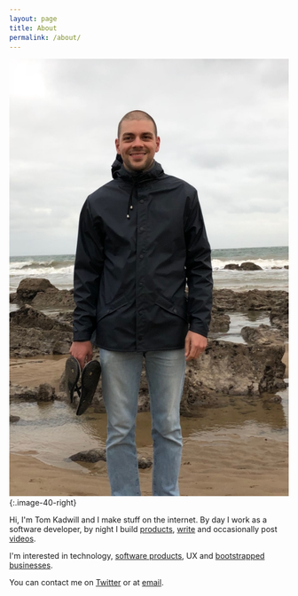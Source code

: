 ```yaml
---
layout: page
title: About
permalink: /about/
---
```


![Tom](/assets/tom-wales.png){:.image-40-right}

Hi, I'm Tom Kadwill and I make stuff on the internet. By day I work as a software developer, by night I build [products](/projects), [write](/) and occasionally post [videos](https://www.youtube.com/user/kadwill/videos).

I'm interested in technology, [software products](https://www.producthunt.com/@tomkadwill), UX and [bootstrapped businesses](https://www.indiehackers.com/tomkadwill).

You can contact me on [Twitter](https://twitter.com/tomkadwill) or at <a href="mailto:tomkadwill@gmail.com">email</a>.